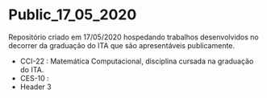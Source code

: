 # Public_17_05_2020
Repositório criado em 17/05/2020 hospedando trabalhos desenvolvidos no decorrer da graduação do ITA que são apresentáveis publicamente.


* CCI-22 : Matemática Computacional, disciplina cursada na graduação do ITA.
* CES-10 :
* Header 3




